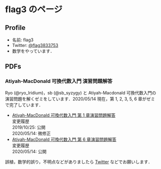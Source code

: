 # flag3 のページ

## Profile
- 名前: flag3
- Twitter: [@flag3833753](https://twitter.com/flag3833753)
- 数学をやっています．

## PDFs

### Atiyah-MacDonald 可換代数入門 演習問題解答
Ryo (@ryo_Iridium)，sb (@sb_syzygy) と Atiyah-Macdonald 可換代数入門の演習問題を解くゼミをしています．2020/05/14 現在，第 1, 2, 3, 5, 6 章がゼミで完了しています．

- [Atiyah-MacDonald 可換代数入門 第 1 章演習問題解答](atiyah-macdonald/Rings_and_Ideals.pdf)  
  変更履歴  
  2019/10/25: 公開  
  2020/05/14: 微修正  
- [Atiyah-MacDonald 可換代数入門 第 6 章演習問題解答](atiyah-macdonald/Chain_Conditions.pdf)  
  変更履歴  
  2020/05/14: 公開  

誤植，数学的誤り，不明点などがありましたら [Twitter](https://twitter.com/flag3833753) などでお願いします．
